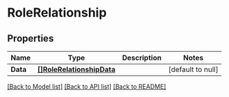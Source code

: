# RoleRelationship

## Properties
Name | Type | Description | Notes
------------ | ------------- | ------------- | -------------
**Data** | [**[]RoleRelationshipData**](RoleRelationship_data.md) |  | [default to null]

[[Back to Model list]](../README.md#documentation-for-models) [[Back to API list]](../README.md#documentation-for-api-endpoints) [[Back to README]](../README.md)

